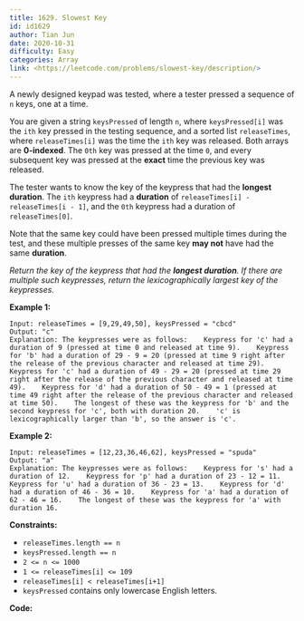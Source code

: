 ```yaml
---
title: 1629. Slowest Key
id: id1629
author: Tian Jun
date: 2020-10-31
difficulty: Easy
categories: Array
link: <https://leetcode.com/problems/slowest-key/description/>
---
```


A newly designed keypad was tested, where a tester pressed a sequence of `n`
keys, one at a time.

You are given a string `keysPressed` of length `n`, where `keysPressed[i]` was
the `ith` key pressed in the testing sequence, and a sorted list
`releaseTimes`, where `releaseTimes[i]` was the time the `ith` key was
released. Both arrays are **0-indexed**. The `0th` key was pressed at the time
`0`, and every subsequent key was pressed at the **exact** time the previous
key was released.

The tester wants to know the key of the keypress that had the **longest
duration**. The `ith` keypress had a **duration** of `releaseTimes[i] -
releaseTimes[i - 1]`, and the `0th` keypress had a duration of
`releaseTimes[0]`.

Note that the same key could have been pressed multiple times during the test,
and these multiple presses of the same key **may not** have had the same
**duration**.

_Return the key of the keypress that had the **longest duration**. If there
are multiple such keypresses, return the lexicographically largest key of the
keypresses._



**Example 1:**
            
	Input: releaseTimes = [9,29,49,50], keysPressed = "cbcd"    
	Output: "c"    
	Explanation: The keypresses were as follows:    Keypress for 'c' had a duration of 9 (pressed at time 0 and released at time 9).    Keypress for 'b' had a duration of 29 - 9 = 20 (pressed at time 9 right after the release of the previous character and released at time 29).    Keypress for 'c' had a duration of 49 - 29 = 20 (pressed at time 29 right after the release of the previous character and released at time 49).    Keypress for 'd' had a duration of 50 - 49 = 1 (pressed at time 49 right after the release of the previous character and released at time 50).    The longest of these was the keypress for 'b' and the second keypress for 'c', both with duration 20.    'c' is lexicographically larger than 'b', so the answer is 'c'.    

**Example 2:**
            
	Input: releaseTimes = [12,23,36,46,62], keysPressed = "spuda"    
	Output: "a"    
	Explanation: The keypresses were as follows:    Keypress for 's' had a duration of 12.    Keypress for 'p' had a duration of 23 - 12 = 11.    Keypress for 'u' had a duration of 36 - 23 = 13.    Keypress for 'd' had a duration of 46 - 36 = 10.    Keypress for 'a' had a duration of 62 - 46 = 16.    The longest of these was the keypress for 'a' with duration 16.



**Constraints:**

  * `releaseTimes.length == n`
  * `keysPressed.length == n`
  * `2 <= n <= 1000`
  * `1 <= releaseTimes[i] <= 109`
  * `releaseTimes[i] < releaseTimes[i+1]`
  * `keysPressed` contains only lowercase English letters.


**Code:**
